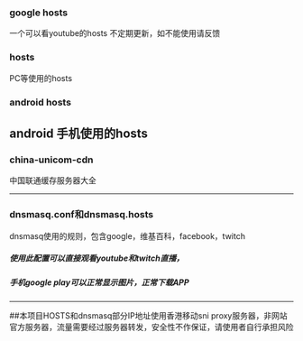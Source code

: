### google hosts
一个可以看youtube的hosts
不定期更新，如不能使用请反馈
### hosts
PC等使用的hosts
### android hosts
android 手机使用的hosts
---
### china-unicom-cdn
中国联通缓存服务器大全

---
### dnsmasq.conf和dnsmasq.hosts
dnsmasq使用的规则，包含google，维基百科，facebook，twitch

##### 使用此配置可以直接观看youtube和twitch直播，
##### 手机google play可以正常显示图片，正常下载APP

---
##本项目HOSTS和dnsmasq部分IP地址使用香港移动sni proxy服务器，非网站官方服务器，流量需要经过服务器转发，安全性不作保证，请使用者自行承担风险
